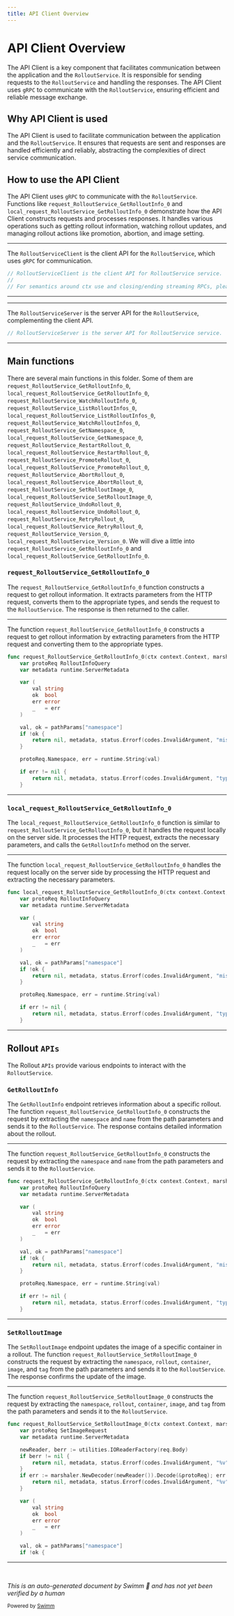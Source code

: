 ```yaml
---
title: API Client Overview
---
```

# API Client Overview

The API Client is a key component that facilitates communication between the application and the <SwmToken path="pkg/apiclient/rollout/rollout.pb.go" pos="1899:14:14" line-data="// RolloutServiceClient is the client API for RolloutService service.">`RolloutService`</SwmToken>. It is responsible for sending requests to the <SwmToken path="pkg/apiclient/rollout/rollout.pb.go" pos="1899:14:14" line-data="// RolloutServiceClient is the client API for RolloutService service.">`RolloutService`</SwmToken> and handling the responses. The API Client uses <SwmToken path="pkg/apiclient/rollout/rollout.pb.gw.go" pos="7:4:4" line-data="It translates gRPC into RESTful JSON APIs.">`gRPC`</SwmToken> to communicate with the <SwmToken path="pkg/apiclient/rollout/rollout.pb.go" pos="1899:14:14" line-data="// RolloutServiceClient is the client API for RolloutService service.">`RolloutService`</SwmToken>, ensuring efficient and reliable message exchange.

## Why API Client is used

The API Client is used to facilitate communication between the application and the <SwmToken path="pkg/apiclient/rollout/rollout.pb.go" pos="1899:14:14" line-data="// RolloutServiceClient is the client API for RolloutService service.">`RolloutService`</SwmToken>. It ensures that requests are sent and responses are handled efficiently and reliably, abstracting the complexities of direct service communication.

## How to use the API Client

The API Client uses <SwmToken path="pkg/apiclient/rollout/rollout.pb.gw.go" pos="7:4:4" line-data="It translates gRPC into RESTful JSON APIs.">`gRPC`</SwmToken> to communicate with the <SwmToken path="pkg/apiclient/rollout/rollout.pb.go" pos="1899:14:14" line-data="// RolloutServiceClient is the client API for RolloutService service.">`RolloutService`</SwmToken>. Functions like <SwmToken path="pkg/apiclient/rollout/rollout.pb.gw.go" pos="37:2:2" line-data="func request_RolloutService_GetRolloutInfo_0(ctx context.Context, marshaler runtime.Marshaler, client RolloutServiceClient, req *http.Request, pathParams map[string]string) (proto.Message, runtime.ServerMetadata, error) {">`request_RolloutService_GetRolloutInfo_0`</SwmToken> and <SwmToken path="pkg/apiclient/rollout/rollout.pb.gw.go" pos="75:2:2" line-data="func local_request_RolloutService_GetRolloutInfo_0(ctx context.Context, marshaler runtime.Marshaler, server RolloutServiceServer, req *http.Request, pathParams map[string]string) (proto.Message, runtime.ServerMetadata, error) {">`local_request_RolloutService_GetRolloutInfo_0`</SwmToken> demonstrate how the API Client constructs requests and processes responses. It handles various operations such as getting rollout information, watching rollout updates, and managing rollout actions like promotion, abortion, and image setting.

<SwmSnippet path="/pkg/apiclient/rollout/rollout.pb.go" line="1899">

---

The <SwmToken path="pkg/apiclient/rollout/rollout.pb.go" pos="1899:2:2" line-data="// RolloutServiceClient is the client API for RolloutService service.">`RolloutServiceClient`</SwmToken> is the client API for the <SwmToken path="pkg/apiclient/rollout/rollout.pb.go" pos="1899:14:14" line-data="// RolloutServiceClient is the client API for RolloutService service.">`RolloutService`</SwmToken>, which uses <SwmToken path="pkg/apiclient/rollout/rollout.pb.gw.go" pos="7:4:4" line-data="It translates gRPC into RESTful JSON APIs.">`gRPC`</SwmToken> for communication.

```go
// RolloutServiceClient is the client API for RolloutService service.
//
// For semantics around ctx use and closing/ending streaming RPCs, please refer to https://godoc.org/google.golang.org/grpc#ClientConn.NewStream.
```

---

</SwmSnippet>

<SwmSnippet path="/pkg/apiclient/rollout/rollout.pb.go" line="2079">

---

The <SwmToken path="pkg/apiclient/rollout/rollout.pb.go" pos="2079:2:2" line-data="// RolloutServiceServer is the server API for RolloutService service.">`RolloutServiceServer`</SwmToken> is the server API for the <SwmToken path="pkg/apiclient/rollout/rollout.pb.go" pos="2079:14:14" line-data="// RolloutServiceServer is the server API for RolloutService service.">`RolloutService`</SwmToken>, complementing the client API.

```go
// RolloutServiceServer is the server API for RolloutService service.
```

---

</SwmSnippet>

## Main functions

There are several main functions in this folder. Some of them are <SwmToken path="pkg/apiclient/rollout/rollout.pb.gw.go" pos="37:2:2" line-data="func request_RolloutService_GetRolloutInfo_0(ctx context.Context, marshaler runtime.Marshaler, client RolloutServiceClient, req *http.Request, pathParams map[string]string) (proto.Message, runtime.ServerMetadata, error) {">`request_RolloutService_GetRolloutInfo_0`</SwmToken>, <SwmToken path="pkg/apiclient/rollout/rollout.pb.gw.go" pos="75:2:2" line-data="func local_request_RolloutService_GetRolloutInfo_0(ctx context.Context, marshaler runtime.Marshaler, server RolloutServiceServer, req *http.Request, pathParams map[string]string) (proto.Message, runtime.ServerMetadata, error) {">`local_request_RolloutService_GetRolloutInfo_0`</SwmToken>, <SwmToken path="pkg/apiclient/rollout/rollout.pb.gw.go" pos="113:2:2" line-data="func request_RolloutService_WatchRolloutInfo_0(ctx context.Context, marshaler runtime.Marshaler, client RolloutServiceClient, req *http.Request, pathParams map[string]string) (RolloutService_WatchRolloutInfoClient, runtime.ServerMetadata, error) {">`request_RolloutService_WatchRolloutInfo_0`</SwmToken>, <SwmToken path="pkg/apiclient/rollout/rollout.pb.gw.go" pos="159:2:2" line-data="func request_RolloutService_ListRolloutInfos_0(ctx context.Context, marshaler runtime.Marshaler, client RolloutServiceClient, req *http.Request, pathParams map[string]string) (proto.Message, runtime.ServerMetadata, error) {">`request_RolloutService_ListRolloutInfos_0`</SwmToken>, <SwmToken path="pkg/apiclient/rollout/rollout.pb.gw.go" pos="186:2:2" line-data="func local_request_RolloutService_ListRolloutInfos_0(ctx context.Context, marshaler runtime.Marshaler, server RolloutServiceServer, req *http.Request, pathParams map[string]string) (proto.Message, runtime.ServerMetadata, error) {">`local_request_RolloutService_ListRolloutInfos_0`</SwmToken>, <SwmToken path="pkg/apiclient/rollout/rollout.pb.gw.go" pos="213:2:2" line-data="func request_RolloutService_WatchRolloutInfos_0(ctx context.Context, marshaler runtime.Marshaler, client RolloutServiceClient, req *http.Request, pathParams map[string]string) (RolloutService_WatchRolloutInfosClient, runtime.ServerMetadata, error) {">`request_RolloutService_WatchRolloutInfos_0`</SwmToken>, <SwmToken path="pkg/apiclient/rollout/rollout.pb.gw.go" pos="248:2:2" line-data="func request_RolloutService_GetNamespace_0(ctx context.Context, marshaler runtime.Marshaler, client RolloutServiceClient, req *http.Request, pathParams map[string]string) (proto.Message, runtime.ServerMetadata, error) {">`request_RolloutService_GetNamespace_0`</SwmToken>, <SwmToken path="pkg/apiclient/rollout/rollout.pb.gw.go" pos="257:2:2" line-data="func local_request_RolloutService_GetNamespace_0(ctx context.Context, marshaler runtime.Marshaler, server RolloutServiceServer, req *http.Request, pathParams map[string]string) (proto.Message, runtime.ServerMetadata, error) {">`local_request_RolloutService_GetNamespace_0`</SwmToken>, <SwmToken path="pkg/apiclient/rollout/rollout.pb.gw.go" pos="266:2:2" line-data="func request_RolloutService_RestartRollout_0(ctx context.Context, marshaler runtime.Marshaler, client RolloutServiceClient, req *http.Request, pathParams map[string]string) (proto.Message, runtime.ServerMetadata, error) {">`request_RolloutService_RestartRollout_0`</SwmToken>, <SwmToken path="pkg/apiclient/rollout/rollout.pb.gw.go" pos="312:2:2" line-data="func local_request_RolloutService_RestartRollout_0(ctx context.Context, marshaler runtime.Marshaler, server RolloutServiceServer, req *http.Request, pathParams map[string]string) (proto.Message, runtime.ServerMetadata, error) {">`local_request_RolloutService_RestartRollout_0`</SwmToken>, <SwmToken path="pkg/apiclient/rollout/rollout.pb.gw.go" pos="358:2:2" line-data="func request_RolloutService_PromoteRollout_0(ctx context.Context, marshaler runtime.Marshaler, client RolloutServiceClient, req *http.Request, pathParams map[string]string) (proto.Message, runtime.ServerMetadata, error) {">`request_RolloutService_PromoteRollout_0`</SwmToken>, <SwmToken path="pkg/apiclient/rollout/rollout.pb.gw.go" pos="404:2:2" line-data="func local_request_RolloutService_PromoteRollout_0(ctx context.Context, marshaler runtime.Marshaler, server RolloutServiceServer, req *http.Request, pathParams map[string]string) (proto.Message, runtime.ServerMetadata, error) {">`local_request_RolloutService_PromoteRollout_0`</SwmToken>, <SwmToken path="pkg/apiclient/rollout/rollout.pb.gw.go" pos="450:2:2" line-data="func request_RolloutService_AbortRollout_0(ctx context.Context, marshaler runtime.Marshaler, client RolloutServiceClient, req *http.Request, pathParams map[string]string) (proto.Message, runtime.ServerMetadata, error) {">`request_RolloutService_AbortRollout_0`</SwmToken>, <SwmToken path="pkg/apiclient/rollout/rollout.pb.gw.go" pos="496:2:2" line-data="func local_request_RolloutService_AbortRollout_0(ctx context.Context, marshaler runtime.Marshaler, server RolloutServiceServer, req *http.Request, pathParams map[string]string) (proto.Message, runtime.ServerMetadata, error) {">`local_request_RolloutService_AbortRollout_0`</SwmToken>, <SwmToken path="pkg/apiclient/rollout/rollout.pb.gw.go" pos="542:2:2" line-data="func request_RolloutService_SetRolloutImage_0(ctx context.Context, marshaler runtime.Marshaler, client RolloutServiceClient, req *http.Request, pathParams map[string]string) (proto.Message, runtime.ServerMetadata, error) {">`request_RolloutService_SetRolloutImage_0`</SwmToken>, <SwmToken path="pkg/apiclient/rollout/rollout.pb.gw.go" pos="621:2:2" line-data="func local_request_RolloutService_SetRolloutImage_0(ctx context.Context, marshaler runtime.Marshaler, server RolloutServiceServer, req *http.Request, pathParams map[string]string) (proto.Message, runtime.ServerMetadata, error) {">`local_request_RolloutService_SetRolloutImage_0`</SwmToken>, <SwmToken path="pkg/apiclient/rollout/rollout.pb.gw.go" pos="700:2:2" line-data="func request_RolloutService_UndoRollout_0(ctx context.Context, marshaler runtime.Marshaler, client RolloutServiceClient, req *http.Request, pathParams map[string]string) (proto.Message, runtime.ServerMetadata, error) {">`request_RolloutService_UndoRollout_0`</SwmToken>, <SwmToken path="pkg/apiclient/rollout/rollout.pb.gw.go" pos="757:2:2" line-data="func local_request_RolloutService_UndoRollout_0(ctx context.Context, marshaler runtime.Marshaler, server RolloutServiceServer, req *http.Request, pathParams map[string]string) (proto.Message, runtime.ServerMetadata, error) {">`local_request_RolloutService_UndoRollout_0`</SwmToken>, <SwmToken path="pkg/apiclient/rollout/rollout.pb.gw.go" pos="814:2:2" line-data="func request_RolloutService_RetryRollout_0(ctx context.Context, marshaler runtime.Marshaler, client RolloutServiceClient, req *http.Request, pathParams map[string]string) (proto.Message, runtime.ServerMetadata, error) {">`request_RolloutService_RetryRollout_0`</SwmToken>, <SwmToken path="pkg/apiclient/rollout/rollout.pb.gw.go" pos="860:2:2" line-data="func local_request_RolloutService_RetryRollout_0(ctx context.Context, marshaler runtime.Marshaler, server RolloutServiceServer, req *http.Request, pathParams map[string]string) (proto.Message, runtime.ServerMetadata, error) {">`local_request_RolloutService_RetryRollout_0`</SwmToken>, <SwmToken path="pkg/apiclient/rollout/rollout.pb.gw.go" pos="906:2:2" line-data="func request_RolloutService_Version_0(ctx context.Context, marshaler runtime.Marshaler, client RolloutServiceClient, req *http.Request, pathParams map[string]string) (proto.Message, runtime.ServerMetadata, error) {">`request_RolloutService_Version_0`</SwmToken>, <SwmToken path="pkg/apiclient/rollout/rollout.pb.gw.go" pos="915:2:2" line-data="func local_request_RolloutService_Version_0(ctx context.Context, marshaler runtime.Marshaler, server RolloutServiceServer, req *http.Request, pathParams map[string]string) (proto.Message, runtime.ServerMetadata, error) {">`local_request_RolloutService_Version_0`</SwmToken>. We will dive a little into <SwmToken path="pkg/apiclient/rollout/rollout.pb.gw.go" pos="37:2:2" line-data="func request_RolloutService_GetRolloutInfo_0(ctx context.Context, marshaler runtime.Marshaler, client RolloutServiceClient, req *http.Request, pathParams map[string]string) (proto.Message, runtime.ServerMetadata, error) {">`request_RolloutService_GetRolloutInfo_0`</SwmToken> and <SwmToken path="pkg/apiclient/rollout/rollout.pb.gw.go" pos="75:2:2" line-data="func local_request_RolloutService_GetRolloutInfo_0(ctx context.Context, marshaler runtime.Marshaler, server RolloutServiceServer, req *http.Request, pathParams map[string]string) (proto.Message, runtime.ServerMetadata, error) {">`local_request_RolloutService_GetRolloutInfo_0`</SwmToken>.

### <SwmToken path="pkg/apiclient/rollout/rollout.pb.gw.go" pos="37:2:2" line-data="func request_RolloutService_GetRolloutInfo_0(ctx context.Context, marshaler runtime.Marshaler, client RolloutServiceClient, req *http.Request, pathParams map[string]string) (proto.Message, runtime.ServerMetadata, error) {">`request_RolloutService_GetRolloutInfo_0`</SwmToken>

The <SwmToken path="pkg/apiclient/rollout/rollout.pb.gw.go" pos="37:2:2" line-data="func request_RolloutService_GetRolloutInfo_0(ctx context.Context, marshaler runtime.Marshaler, client RolloutServiceClient, req *http.Request, pathParams map[string]string) (proto.Message, runtime.ServerMetadata, error) {">`request_RolloutService_GetRolloutInfo_0`</SwmToken> function constructs a request to get rollout information. It extracts parameters from the HTTP request, converts them to the appropriate types, and sends the request to the <SwmToken path="pkg/apiclient/rollout/rollout.pb.go" pos="1899:14:14" line-data="// RolloutServiceClient is the client API for RolloutService service.">`RolloutService`</SwmToken>. The response is then returned to the caller.

<SwmSnippet path="/pkg/apiclient/rollout/rollout.pb.gw.go" line="37">

---

The function <SwmToken path="pkg/apiclient/rollout/rollout.pb.gw.go" pos="37:2:2" line-data="func request_RolloutService_GetRolloutInfo_0(ctx context.Context, marshaler runtime.Marshaler, client RolloutServiceClient, req *http.Request, pathParams map[string]string) (proto.Message, runtime.ServerMetadata, error) {">`request_RolloutService_GetRolloutInfo_0`</SwmToken> constructs a request to get rollout information by extracting parameters from the HTTP request and converting them to the appropriate types.

```go
func request_RolloutService_GetRolloutInfo_0(ctx context.Context, marshaler runtime.Marshaler, client RolloutServiceClient, req *http.Request, pathParams map[string]string) (proto.Message, runtime.ServerMetadata, error) {
	var protoReq RolloutInfoQuery
	var metadata runtime.ServerMetadata

	var (
		val string
		ok  bool
		err error
		_   = err
	)

	val, ok = pathParams["namespace"]
	if !ok {
		return nil, metadata, status.Errorf(codes.InvalidArgument, "missing parameter %s", "namespace")
	}

	protoReq.Namespace, err = runtime.String(val)

	if err != nil {
		return nil, metadata, status.Errorf(codes.InvalidArgument, "type mismatch, parameter: %s, error: %v", "namespace", err)
	}
```

---

</SwmSnippet>

### <SwmToken path="pkg/apiclient/rollout/rollout.pb.gw.go" pos="75:2:2" line-data="func local_request_RolloutService_GetRolloutInfo_0(ctx context.Context, marshaler runtime.Marshaler, server RolloutServiceServer, req *http.Request, pathParams map[string]string) (proto.Message, runtime.ServerMetadata, error) {">`local_request_RolloutService_GetRolloutInfo_0`</SwmToken>

The <SwmToken path="pkg/apiclient/rollout/rollout.pb.gw.go" pos="75:2:2" line-data="func local_request_RolloutService_GetRolloutInfo_0(ctx context.Context, marshaler runtime.Marshaler, server RolloutServiceServer, req *http.Request, pathParams map[string]string) (proto.Message, runtime.ServerMetadata, error) {">`local_request_RolloutService_GetRolloutInfo_0`</SwmToken> function is similar to <SwmToken path="pkg/apiclient/rollout/rollout.pb.gw.go" pos="37:2:2" line-data="func request_RolloutService_GetRolloutInfo_0(ctx context.Context, marshaler runtime.Marshaler, client RolloutServiceClient, req *http.Request, pathParams map[string]string) (proto.Message, runtime.ServerMetadata, error) {">`request_RolloutService_GetRolloutInfo_0`</SwmToken>, but it handles the request locally on the server side. It processes the HTTP request, extracts the necessary parameters, and calls the <SwmToken path="server/server.go" pos="191:9:9" line-data="func (s *ArgoRolloutsServer) GetRolloutInfo(c context.Context, q *rollout.RolloutInfoQuery) (*rollout.RolloutInfo, error) {">`GetRolloutInfo`</SwmToken> method on the server.

<SwmSnippet path="/pkg/apiclient/rollout/rollout.pb.gw.go" line="75">

---

The function <SwmToken path="pkg/apiclient/rollout/rollout.pb.gw.go" pos="75:2:2" line-data="func local_request_RolloutService_GetRolloutInfo_0(ctx context.Context, marshaler runtime.Marshaler, server RolloutServiceServer, req *http.Request, pathParams map[string]string) (proto.Message, runtime.ServerMetadata, error) {">`local_request_RolloutService_GetRolloutInfo_0`</SwmToken> handles the request locally on the server side by processing the HTTP request and extracting the necessary parameters.

```go
func local_request_RolloutService_GetRolloutInfo_0(ctx context.Context, marshaler runtime.Marshaler, server RolloutServiceServer, req *http.Request, pathParams map[string]string) (proto.Message, runtime.ServerMetadata, error) {
	var protoReq RolloutInfoQuery
	var metadata runtime.ServerMetadata

	var (
		val string
		ok  bool
		err error
		_   = err
	)

	val, ok = pathParams["namespace"]
	if !ok {
		return nil, metadata, status.Errorf(codes.InvalidArgument, "missing parameter %s", "namespace")
	}

	protoReq.Namespace, err = runtime.String(val)

	if err != nil {
		return nil, metadata, status.Errorf(codes.InvalidArgument, "type mismatch, parameter: %s, error: %v", "namespace", err)
	}
```

---

</SwmSnippet>

## Rollout <SwmToken path="pkg/apiclient/rollout/rollout.pb.gw.go" pos="7:12:12" line-data="It translates gRPC into RESTful JSON APIs.">`APIs`</SwmToken>

The Rollout <SwmToken path="pkg/apiclient/rollout/rollout.pb.gw.go" pos="7:12:12" line-data="It translates gRPC into RESTful JSON APIs.">`APIs`</SwmToken> provide various endpoints to interact with the <SwmToken path="pkg/apiclient/rollout/rollout.pb.go" pos="1899:14:14" line-data="// RolloutServiceClient is the client API for RolloutService service.">`RolloutService`</SwmToken>.

### <SwmToken path="server/server.go" pos="191:9:9" line-data="func (s *ArgoRolloutsServer) GetRolloutInfo(c context.Context, q *rollout.RolloutInfoQuery) (*rollout.RolloutInfo, error) {">`GetRolloutInfo`</SwmToken>

The <SwmToken path="server/server.go" pos="191:9:9" line-data="func (s *ArgoRolloutsServer) GetRolloutInfo(c context.Context, q *rollout.RolloutInfoQuery) (*rollout.RolloutInfo, error) {">`GetRolloutInfo`</SwmToken> endpoint retrieves information about a specific rollout. The function <SwmToken path="pkg/apiclient/rollout/rollout.pb.gw.go" pos="37:2:2" line-data="func request_RolloutService_GetRolloutInfo_0(ctx context.Context, marshaler runtime.Marshaler, client RolloutServiceClient, req *http.Request, pathParams map[string]string) (proto.Message, runtime.ServerMetadata, error) {">`request_RolloutService_GetRolloutInfo_0`</SwmToken> constructs the request by extracting the <SwmToken path="pkg/apiclient/rollout/rollout.pb.gw.go" pos="48:11:11" line-data="	val, ok = pathParams[&quot;namespace&quot;]">`namespace`</SwmToken> and <SwmToken path="pkg/kubectl-argo-rollouts/cmd/list/list.go" pos="14:1:1" line-data="	name          string">`name`</SwmToken> from the path parameters and sends it to the <SwmToken path="pkg/apiclient/rollout/rollout.pb.go" pos="1899:14:14" line-data="// RolloutServiceClient is the client API for RolloutService service.">`RolloutService`</SwmToken>. The response contains detailed information about the rollout.

<SwmSnippet path="/pkg/apiclient/rollout/rollout.pb.gw.go" line="37">

---

The function <SwmToken path="pkg/apiclient/rollout/rollout.pb.gw.go" pos="37:2:2" line-data="func request_RolloutService_GetRolloutInfo_0(ctx context.Context, marshaler runtime.Marshaler, client RolloutServiceClient, req *http.Request, pathParams map[string]string) (proto.Message, runtime.ServerMetadata, error) {">`request_RolloutService_GetRolloutInfo_0`</SwmToken> constructs the request by extracting the <SwmToken path="pkg/apiclient/rollout/rollout.pb.gw.go" pos="48:11:11" line-data="	val, ok = pathParams[&quot;namespace&quot;]">`namespace`</SwmToken> and <SwmToken path="pkg/kubectl-argo-rollouts/cmd/list/list.go" pos="14:1:1" line-data="	name          string">`name`</SwmToken> from the path parameters and sends it to the <SwmToken path="pkg/apiclient/rollout/rollout.pb.go" pos="1899:14:14" line-data="// RolloutServiceClient is the client API for RolloutService service.">`RolloutService`</SwmToken>.

```go
func request_RolloutService_GetRolloutInfo_0(ctx context.Context, marshaler runtime.Marshaler, client RolloutServiceClient, req *http.Request, pathParams map[string]string) (proto.Message, runtime.ServerMetadata, error) {
	var protoReq RolloutInfoQuery
	var metadata runtime.ServerMetadata

	var (
		val string
		ok  bool
		err error
		_   = err
	)

	val, ok = pathParams["namespace"]
	if !ok {
		return nil, metadata, status.Errorf(codes.InvalidArgument, "missing parameter %s", "namespace")
	}

	protoReq.Namespace, err = runtime.String(val)

	if err != nil {
		return nil, metadata, status.Errorf(codes.InvalidArgument, "type mismatch, parameter: %s, error: %v", "namespace", err)
	}
```

---

</SwmSnippet>

### <SwmToken path="server/server.go" pos="380:9:9" line-data="func (s *ArgoRolloutsServer) SetRolloutImage(ctx context.Context, q *rollout.SetImageRequest) (*v1alpha1.Rollout, error) {">`SetRolloutImage`</SwmToken>

The <SwmToken path="server/server.go" pos="380:9:9" line-data="func (s *ArgoRolloutsServer) SetRolloutImage(ctx context.Context, q *rollout.SetImageRequest) (*v1alpha1.Rollout, error) {">`SetRolloutImage`</SwmToken> endpoint updates the image of a specific container in a rollout. The function <SwmToken path="pkg/apiclient/rollout/rollout.pb.gw.go" pos="542:2:2" line-data="func request_RolloutService_SetRolloutImage_0(ctx context.Context, marshaler runtime.Marshaler, client RolloutServiceClient, req *http.Request, pathParams map[string]string) (proto.Message, runtime.ServerMetadata, error) {">`request_RolloutService_SetRolloutImage_0`</SwmToken> constructs the request by extracting the <SwmToken path="pkg/apiclient/rollout/rollout.pb.gw.go" pos="48:11:11" line-data="	val, ok = pathParams[&quot;namespace&quot;]">`namespace`</SwmToken>, <SwmToken path="test/fixtures/common.go" pos="62:1:1" line-data="	rollout *unstructured.Unstructured">`rollout`</SwmToken>, <SwmToken path="pkg/apiclient/rollout/rollout.pb.go" pos="137:17:17" line-data="	Container            string   `protobuf:&quot;bytes,2,opt,name=container,proto3&quot; json:&quot;container,omitempty&quot;`">`container`</SwmToken>, <SwmToken path="pkg/apiclient/rollout/rollout.pb.go" pos="138:17:17" line-data="	Image                string   `protobuf:&quot;bytes,3,opt,name=image,proto3&quot; json:&quot;image,omitempty&quot;`">`image`</SwmToken>, and <SwmToken path="pkg/apiclient/rollout/rollout.pb.go" pos="139:17:17" line-data="	Tag                  string   `protobuf:&quot;bytes,4,opt,name=tag,proto3&quot; json:&quot;tag,omitempty&quot;`">`tag`</SwmToken> from the path parameters and sends it to the <SwmToken path="pkg/apiclient/rollout/rollout.pb.go" pos="1899:14:14" line-data="// RolloutServiceClient is the client API for RolloutService service.">`RolloutService`</SwmToken>. The response confirms the update of the image.

<SwmSnippet path="/pkg/apiclient/rollout/rollout.pb.gw.go" line="542">

---

The function <SwmToken path="pkg/apiclient/rollout/rollout.pb.gw.go" pos="542:2:2" line-data="func request_RolloutService_SetRolloutImage_0(ctx context.Context, marshaler runtime.Marshaler, client RolloutServiceClient, req *http.Request, pathParams map[string]string) (proto.Message, runtime.ServerMetadata, error) {">`request_RolloutService_SetRolloutImage_0`</SwmToken> constructs the request by extracting the <SwmToken path="pkg/apiclient/rollout/rollout.pb.gw.go" pos="561:11:11" line-data="	val, ok = pathParams[&quot;namespace&quot;]">`namespace`</SwmToken>, <SwmToken path="test/fixtures/common.go" pos="62:1:1" line-data="	rollout *unstructured.Unstructured">`rollout`</SwmToken>, <SwmToken path="pkg/apiclient/rollout/rollout.pb.go" pos="137:17:17" line-data="	Container            string   `protobuf:&quot;bytes,2,opt,name=container,proto3&quot; json:&quot;container,omitempty&quot;`">`container`</SwmToken>, <SwmToken path="pkg/apiclient/rollout/rollout.pb.go" pos="138:17:17" line-data="	Image                string   `protobuf:&quot;bytes,3,opt,name=image,proto3&quot; json:&quot;image,omitempty&quot;`">`image`</SwmToken>, and <SwmToken path="pkg/apiclient/rollout/rollout.pb.go" pos="139:17:17" line-data="	Tag                  string   `protobuf:&quot;bytes,4,opt,name=tag,proto3&quot; json:&quot;tag,omitempty&quot;`">`tag`</SwmToken> from the path parameters and sends it to the <SwmToken path="pkg/apiclient/rollout/rollout.pb.go" pos="1899:14:14" line-data="// RolloutServiceClient is the client API for RolloutService service.">`RolloutService`</SwmToken>.

```go
func request_RolloutService_SetRolloutImage_0(ctx context.Context, marshaler runtime.Marshaler, client RolloutServiceClient, req *http.Request, pathParams map[string]string) (proto.Message, runtime.ServerMetadata, error) {
	var protoReq SetImageRequest
	var metadata runtime.ServerMetadata

	newReader, berr := utilities.IOReaderFactory(req.Body)
	if berr != nil {
		return nil, metadata, status.Errorf(codes.InvalidArgument, "%v", berr)
	}
	if err := marshaler.NewDecoder(newReader()).Decode(&protoReq); err != nil && err != io.EOF {
		return nil, metadata, status.Errorf(codes.InvalidArgument, "%v", err)
	}

	var (
		val string
		ok  bool
		err error
		_   = err
	)

	val, ok = pathParams["namespace"]
	if !ok {
```

---

</SwmSnippet>

&nbsp;

*This is an auto-generated document by Swimm 🌊 and has not yet been verified by a human*

<SwmMeta version="3.0.0" repo-id="Z2l0aHViJTNBJTNBaW50dWl0LWFyZ28tcm9sbG91dHMtZGVtbyUzQSUzQVN3aW1tLURlbW8=" repo-name="intuit-argo-rollouts-demo"><sup>Powered by [Swimm](/)</sup></SwmMeta>
